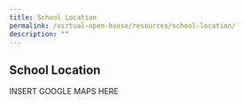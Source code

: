 ```yaml
---
title: School Location
permalink: /virtual-open-house/resources/school-location/
description: ""
---
```

## School Location

INSERT GOOGLE MAPS HERE